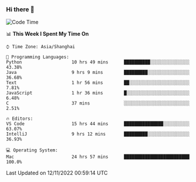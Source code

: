 ### Hi there 👋


<!--START_SECTION:waka-->
![Code Time](http://img.shields.io/badge/Code%20Time-900%20hrs%201%20min-blue)

📊 **This Week I Spent My Time On** 

```text
⌚︎ Time Zone: Asia/Shanghai

💬 Programming Languages: 
Python                   10 hrs 49 mins      ██████████░░░░░░░░░░░░░░░   43.38% 
Java                     9 hrs 9 mins        █████████░░░░░░░░░░░░░░░░   36.68% 
Text                     1 hr 56 mins        ██░░░░░░░░░░░░░░░░░░░░░░░   7.81% 
JavaScript               1 hr 36 mins        █░░░░░░░░░░░░░░░░░░░░░░░░   6.48% 
C                        37 mins             ░░░░░░░░░░░░░░░░░░░░░░░░░   2.51%

🔥 Editors: 
VS Code                  15 hrs 44 mins      ███████████████░░░░░░░░░░   63.07% 
IntelliJ                 9 hrs 12 mins       █████████░░░░░░░░░░░░░░░░   36.93%

💻 Operating System: 
Mac                      24 hrs 57 mins      █████████████████████████   100.0%

```


 Last Updated on 12/11/2022 00:59:14 UTC
<!--END_SECTION:waka-->

<!--
**SillyPasty/SillyPasty** is a ✨ _special_ ✨ repository because its `README.md` (this file) appears on your GitHub profile.

Here are some ideas to get you started:

- 🔭 I’m currently working on ...
- 🌱 I’m currently learning ...
- 👯 I’m looking to collaborate on ...
- 🤔 I’m looking for help with ...
- 💬 Ask me about ...
- 📫 How to reach me: ...
- 😄 Pronouns: ...
- ⚡ Fun fact: ...
-->


